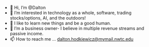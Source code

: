 - 👋 Hi, I’m @Dalton
- 👀 I’m interested in technology as a whole, software, trading stocks/options, AI, and the outdoors!
- 🌱 I like to learn new things and be a good human.
- 💞️ I’m a business owner- I believe in multiple revenue streams and passive income.
- 📫 How to reach me ... dalton.hodkiewicz@mymail.nwtc.edu

<!---
dhodkiewicz/dhodkiewicz is a ✨ special ✨ repository because its `README.md` (this file) appears on your GitHub profile.
You can click the Preview link to take a look at your changes.
--->
